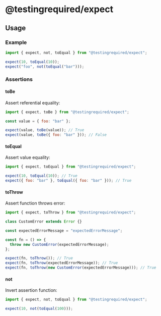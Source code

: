 # @testingrequired/expect

## Usage

### Example

```javascript
import { expect, not, toEqual } from "@testingrequired/expect";

expect(10, toEqual(10));
expect("foo", not(toEqual("bar")));
```

### Assertions

#### toBe

Assert referential equality:

```javascript
import { expect, toBe } from "@testingrequired/expect";

const value = { foo: "bar" };

expect(value, toBe(value)); // True
expect(value, toBe({ foo: "bar" })); // False
```

#### toEqual

Assert value equality:

```javascript
import { expect, toEqual } from "@testingrequired/expect";

expect(10, toEqual(10)); // True
expect({ foo: "bar" }, toEqual({ foo: "bar" })); // True
```

#### toThrow

Assert function throws error:

```javascript
import { expect, toThrow } from "@testingrequired/expect";

class CustomError extends Error {}

const expectedErrorMessage = "expectedErrorMessage";

const fn = () => {
  throw new CustomError(expectedErrorMessage);
};

expect(fn, toThrow()); // True
expect(fn, toThrow(expectedErrorMessage)); // True
expect(fn, toThrow(new CustomError(expectedErrorMessage))); // True
```

#### not

Invert assertion function:

```javascript
import { expect, not, toEqual } from "@testingrequired/expect";

expect(10, not(toEqual(100)));
```
